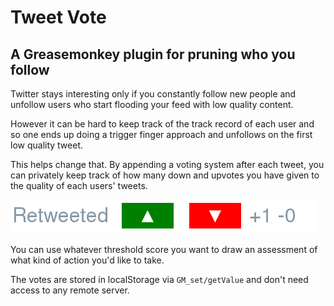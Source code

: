 # Tweet Vote
## A Greasemonkey plugin for pruning who you follow

Twitter stays interesting only if you constantly follow
new people and unfollow users who start flooding your feed with
low quality content.

However it can be hard to keep track of the track record of each user and so 
one ends up doing a trigger finger approach and unfollows on the first low quality tweet.

This helps change that.  By appending a voting system after each tweet,
you can privately keep track of how many down and upvotes you have given
to the quality of each users' tweets.

<img src="https://raw.githubusercontent.com/kristopolous/tweetvote/master/tweet.png">

You can use whatever threshold score you want to draw an assessment
of what kind of action you'd like to take.

The votes are stored in localStorage via `GM_set/getValue` and don't need
access to any remote server.
